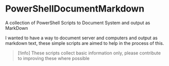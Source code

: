 # PowerShellDocumentMarkdown
A collection of PowerShell Scripts to Document System and output as MarkDown

I wanted to have a way to document server and computers and output as markdown text, these simple scripts are aimed to help in the process of this.

>[!info]
>These scripts collect basic information only, please contribute to improving these where possible